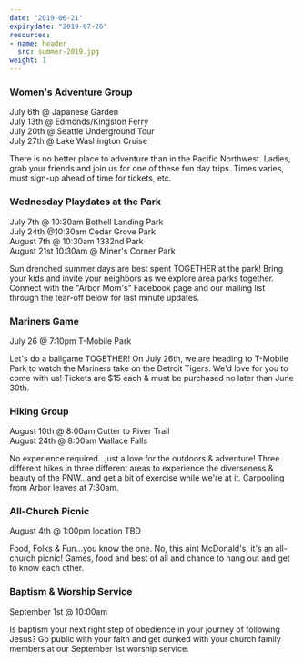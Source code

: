 ```yaml
---
date: "2019-06-21"
expirydate: "2019-07-26"
resources:
- name: header
  src: summer-2019.jpg
weight: 1
---
```


### Women's Adventure Group

July 6th @ Japanese Garden<br />
July 13th @ Edmonds/Kingston Ferry<br />
July 20th @ Seattle Underground Tour<br />
July 27th @ Lake Washington Cruise

There is no better place to adventure than in the Pacific Northwest. Ladies, grab your friends and join us for one of these fun day trips. Times varies, must sign-up ahead of time for tickets, etc.

### Wednesday Playdates at the Park

July 7th @ 10:30am Bothell Landing Park<br />
July 24th @10:30am Cedar Grove Park<br />
August 7th @ 10:30am 1332nd Park<br />
August 21st 10:30am @ Miner's Corner Park

Sun drenched summer days are best spent TOGETHER at the park!  Bring your kids and invite your neighbors as we explore area parks together. Connect with the "Arbor Mom's" Facebook page and our mailing list through the tear-off below for last minute updates.

### Mariners Game

July 26 @ 7:10pm T-Mobile Park

Let's do a ballgame TOGETHER! On July 26th, we are heading to T-Mobile Park to watch the Mariners take on the Detroit Tigers. We'd love for you to come with us! Tickets are $15 each & must be purchased no later than June 30th.

### Hiking Group

August 10th @ 8:00am Cutter to River Trail</br>
August 24th @ 8:00am Wallace Falls

No experience required...just a love for the outdoors & adventure! Three different hikes in three different areas to experience the diverseness & beauty of the PNW...and get a bit of exercise while we're at it. Carpooling from Arbor leaves at 7:30am.

### All-Church Picnic

August 4th @ 1:00pm location TBD

Food, Folks & Fun...you know the one. No, this aint McDonald's, it's an all-church picnic! Games, food and best of all and chance to hang out and get to know each other.

### Baptism & Worship Service

September 1st @ 10:00am

Is baptism your next right step of obedience in your journey of following Jesus? Go public with your faith and get dunked with your church family members at our September 1st worship service.

